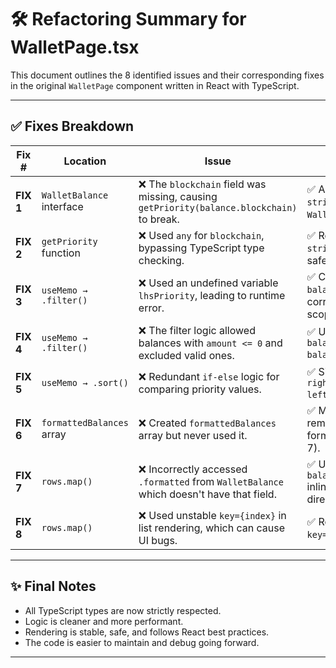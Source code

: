 # 🛠️ Refactoring Summary for WalletPage.tsx

This document outlines the 8 identified issues and their corresponding fixes in the original `WalletPage` component written in React with TypeScript.

---

## ✅ Fixes Breakdown

| Fix # | Location | Issue | Resolution |
|-------|----------|-------|------------|
| **FIX 1** | `WalletBalance` interface | ❌ The `blockchain` field was missing, causing `getPriority(balance.blockchain)` to break. | ✅ Added `blockchain: string` to the `WalletBalance` interface. |
| **FIX 2** | `getPriority` function | ❌ Used `any` for `blockchain`, bypassing TypeScript type checking. | ✅ Replaced `any` with `string` for strong type safety. |
| **FIX 3** | `useMemo → .filter()` | ❌ Used an undefined variable `lhsPriority`, leading to runtime error. | ✅ Corrected to `balancePriority` — the correct variable name in scope. |
| **FIX 4** | `useMemo → .filter()` | ❌ The filter logic allowed balances with `amount <= 0` and excluded valid ones. | ✅ Updated condition to: `balancePriority > -99 && balance.amount > 0`. |
| **FIX 5** | `useMemo → .sort()` | ❌ Redundant `if-else` logic for comparing priority values. | ✅ Simplified with `return rightPriority - leftPriority`. |
| **FIX 6** | `formattedBalances` array | ❌ Created `formattedBalances` array but never used it. | ✅ Marked it as safe to remove or moved formatting inline (see FIX 7). |
| **FIX 7** | `rows.map()` | ❌ Incorrectly accessed `.formatted` from `WalletBalance` which doesn't have that field. | ✅ Used `balance.amount.toFixed()` inline to format the value directly. |
| **FIX 8** | `rows.map()` | ❌ Used unstable `key={index}` in list rendering, which can cause UI bugs. | ✅ Replaced with stable `key={balance.currency}`. |

---

## ✨ Final Notes

- All TypeScript types are now strictly respected.
- Logic is cleaner and more performant.
- Rendering is stable, safe, and follows React best practices.
- The code is easier to maintain and debug going forward.

---

